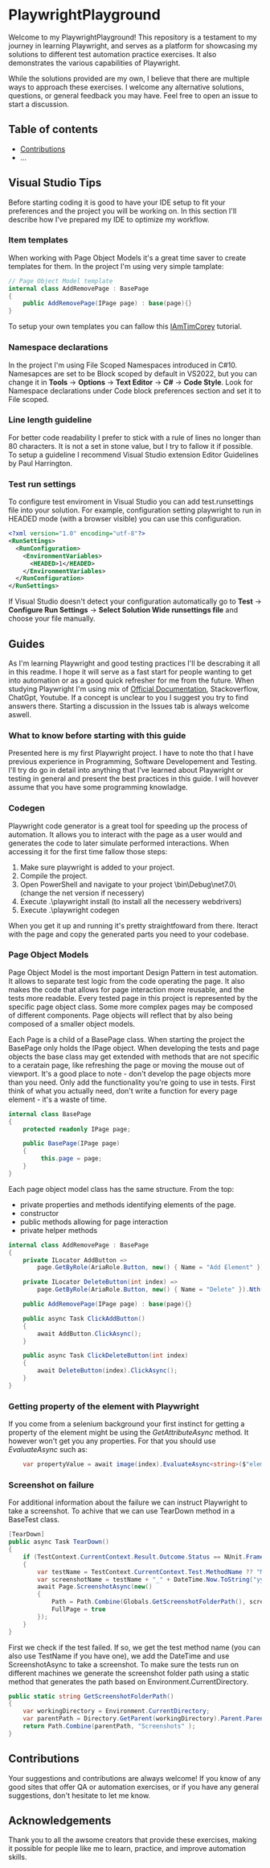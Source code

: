 # PlaywrightPlayground

Welcome to my PlaywrightPlayground! This repository is a testament to my journey in learning Playwright, and serves as a platform for showcasing my solutions to different test automation practice exercises.
It also demonstrates the various capabilities of Playwright.

While the solutions provided are my own, I believe that there are multiple ways to approach these exercises. 
I welcome any alternative solutions, questions, or general feedback you may have. Feel free to open an issue to start a discussion.

## Table of contents

- [Contributions](#contributions)
- ...

## Visual Studio Tips
Before starting coding it is good to have your IDE setup to fit your preferences and the project you will be working on. In this section I'll describe how I've prepared my IDE to optimize my workflow.

### Item templates
When working with Page Object Models it's a great time saver to create templates for them. In the project I'm using very simple tamplate:
```cs
// Page Object Model template
internal class AddRemovePage : BasePage
{
    public AddRemovePage(IPage page) : base(page){}
}
```
To setup your own templates you can fallow this [IAmTimCorey](https://youtu.be/3uYN3mDFP-o) tutorial.

### Namespace declarations
In the project I'm using File Scoped Namespaces introduced in C#10. Namesapces are set to be Block scoped by default in VS2022, but you can change it in **Tools** -> **Options** -> **Text Editor** -> **C#** -> **Code Style**. Look for Namespace declarations under Code block preferences section and set it to File scoped.

### Line length guideline
For better code readability I prefer to stick with a rule of lines no longer than 80 characters. It is not a set in stone value, but I try to fallow it if possible.
To setup a guideline I recommend Visual Studio extension Editor Guidelines by Paul Harrington.

### Test run settings
To configure test enviroment in Visual Studio you can add test.runsettings file into your solution. For example, configuration setting playwright to run in HEADED mode (with a browser visible) you can use this configuration.

```xml
<?xml version="1.0" encoding="utf-8"?>
<RunSettings>
  <RunConfiguration>
    <EnvironmentVariables>
      <HEADED>1</HEADED>
    </EnvironmentVariables>
  </RunConfiguration>
</RunSettings>
```

If Visual Studio doesn't detect your configuration automatically go to **Test** -> **Configure Run Settings** -> **Select Solution Wide runsettings file** and choose your file manually.

## Guides

As I'm learning Playwright and good testing practices I'll be descrabing it all in this readme. I hope it will serve as a fast start for people wanting to get into automation or as a good quick refresher for me from the future. When studying Playwright I'm using mix of [Official Documentation](https://playwright.dev/dotnet/docs/intro), Stackoverflow, ChatGpt, Youtube. If a concept is unclear to you I suggest you try to find answers there. Starting a discussion in the Issues tab is always welcome aswell.

### What to know before starting with this guide

Presented here is my first Playwright project. I have to note tho that I have previous experience in Programming, Software Developement and Testing. 
I'll try do go in detail into anything that I've learned about Playwright or testing in general and present the best practices in this guide. I will hovever assume that you have some programming knowladge.

### Codegen
Playwright code generator is a great tool for speeding up the process of automation. It allows you to interact with the page as a user would and generates the code to later simulate performed interactions.
When accessing it for the first time fallow those steps:
1. Make sure playwright is added to your project.
2. Compile the project.
3. Open PowerShell and navigate to your project \bin\Debug\net7.0\ (change the net version if necessery)
4. Execute .\playwright install (to install all the necessery webdrivers)
5. Execute .\playwright codegen

When you get it up and running it's pretty straightfoward from there. Iteract with the page and copy the generated parts you need to your codebase.

### Page Object Models
Page Object Model is the most important Design Pattern in test automation. It allows to separate test logic from the code operating the page. It also makes the code that allows for page interaction more reusable, and the tests more readable. Every tested page in this project is represented by the specific page object class. Some more complex pages may be composed of different components. Page objects will reflect that by also being composed of a smaller object models. 

Each Page is a child of a BasePage class. When starting the project the BasePage only holds the IPage object. When developing the tests and page objects the base class may get extended with methods that are not specific to a ceratain page, like refreshing the page or moving the mouse out of viewport. It's a good place to note - don't develop the page objects more than you need. Only add the functionality you're going to use in tests. First think of what you actually need, don't write a function for every page element - it's a waste of time.

```cs
internal class BasePage
{
    protected readonly IPage page;

    public BasePage(IPage page)
    {
         this.page = page;
    }
}
```

Each page object model class has the same structure. From the top:
 - private properties and methods identifying elements of the page.
 - constructor
 - public methods allowing for page interaction
 - private helper methods

```cs
internal class AddRemovePage : BasePage
{
    private ILocator AddButton =>
        page.GetByRole(AriaRole.Button, new() { Name = "Add Element" });

    private ILocator DeleteButton(int index) =>
        page.GetByRole(AriaRole.Button, new() { Name = "Delete" }).Nth(index);

    public AddRemovePage(IPage page) : base(page){}

    public async Task ClickAddButton()
    {
        await AddButton.ClickAsync();
    }

    public async Task ClickDeleteButton(int index)
    {
        await DeleteButton(index).ClickAsync();
    }
}
```
### Getting property of the element with Playwright

If you come from a selenium background your first instinct for getting a property of the element might be using the *GetAttributeAsync* method. It however won't get you any properties. For that you should use *EvaluateAsync<string>* such as:

```cs
    var propertyValue = await image(index).EvaluateAsync<string>($"element => element.{propertyName}");
```

### Screenshot on failure

For additional information about the failure we can instruct Playwright to take a screenshot. To achive that we can use TearDown method in a BaseTest class.

```cs
[TearDown]
public async Task TearDown()
{
    if (TestContext.CurrentContext.Result.Outcome.Status == NUnit.Framework.Interfaces.TestStatus.Failed)
    {
        var testName = TestContext.CurrentContext.Test.MethodName ?? "MISSING_TEST_NAME";
        var screenshotName = testName + "_" + DateTime.Now.ToString("yyyy_MM_dd_HH_mm_ss") + ".png";
        await Page.ScreenshotAsync(new()
        {
            Path = Path.Combine(Globals.GetScreenshotFolderPath(), screenshotName),
            FullPage = true
        });
    }
}
```

First we check if the test failed. If so, we get the test method name (you can also use TestName if you have one), we add the DateTime and use ScreenshotAsync to take a screenshot.
To make sure the tests run on different machines we generate the screenshot folder path using a static method that generates the path based on Environment.CurrentDirectory.

```cs
public static string GetScreenshotFolderPath()
{
    var workingDirectory = Environment.CurrentDirectory;
    var parentPath = Directory.GetParent(workingDirectory).Parent.Parent.FullName;
    return Path.Combine(parentPath, "Screenshots" );
}
```

## Contributions

Your suggestions and contributions are always welcome! If you know of any good sites that offer QA or automation exercises, or if you have any general suggestions, don't hesitate to let me know. 

## Acknowledgements 

Thank you to all the awsome creators that provide these exercises, making it possible for people like me to learn, practice, and improve automation skills. 
